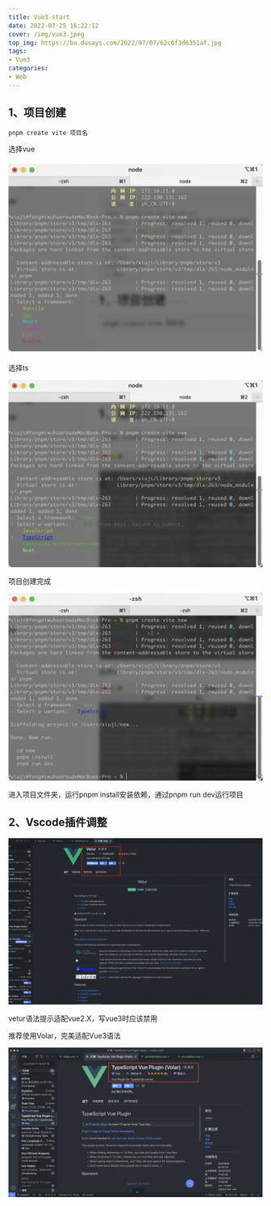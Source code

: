 ```yaml
---
title: Vue3-start
date: 2022-07-25 16:22:12
cover: /img/vue3.jpeg
top_img: https://bu.dusays.com/2022/07/07/62c6f3d6351af.jpg
tags:
- Vue3
categories:
- Web
---
```


## 1、项目创建

```bash
pnpm create vite 项目名 
```

选择vue

#### ![](VUE3-start/image-20221021151150696.png)

选择ts

![](VUE3-start/image-20221021153032452.png)

项目创建完成

![](VUE3-start/image-20221021153101024.png)

进入项目文件夹，运行pnpm install安装依赖，通过pnpm run dev运行项目

## 2、Vscode插件调整

![](VUE3-start/1.png)

vetur语法提示适配vue2.X，写vue3时应该禁用

推荐使用Volar，完美适配Vue3语法

![](VUE3-start/image-20221021153406727.png)
